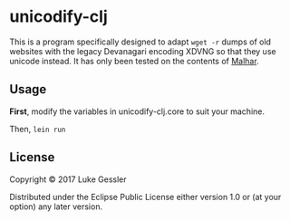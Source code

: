 # unicodify-clj

This is a program specifically designed to adapt `wget -r` dumps of old websites with the legacy Devanagari encoding XDVNG so that they use unicode instead. It has only been tested on the contents of [Malhar](http://www.hindi-urdu-malhar.org).

## Usage

**First**, modify the variables in unicodify-clj.core to suit your machine.

Then, `lein run`

## License

Copyright © 2017 Luke Gessler

Distributed under the Eclipse Public License either version 1.0 or (at
your option) any later version.

